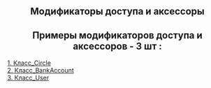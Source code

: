<h2 style="text-align:center">Модификаторы доступа и аксессоры</h2>

<h2 style="text-align:center"> Примеры модификаторов доступа и аксессоров - 3 шт :</h2>

<div>
<a href="https://github.com/kolesnikovvitaliy/pokolenie_python_oop/tree/main/4_Атрибуты_свойства_и_методы/4_3_Методы_экземпляра_класса/4_4_15_Класс_Circle">1. Класс_Circle</a>  &nbsp; 
</div>
<div>
<a href="https://github.com/kolesnikovvitaliy/pokolenie_python_oop/tree/main/4_Атрибуты_свойства_и_методы/4_3_Методы_экземпляра_класса/4_4_16_Класс_BankAccount">2. Класс_BankAccount</a>  &nbsp; 
</div>
<div>
<a href="https://github.com/kolesnikovvitaliy/pokolenie_python_oop/tree/main/4_Атрибуты_свойства_и_методы/4_3_Методы_экземпляра_класса/4_4_17_Класс_User">3. Класс_User</a>  &nbsp; 
</div>

